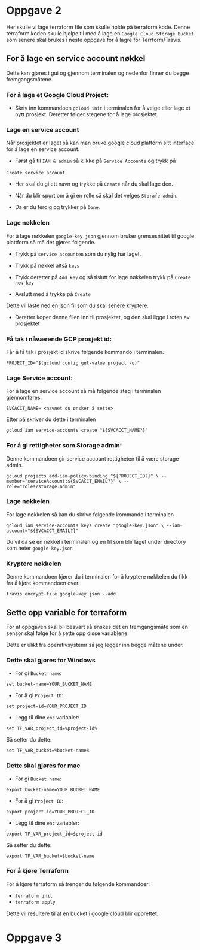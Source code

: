 # Oppgave 2

Her skulle vi lage terraform file som skulle holde på 
terraform kode. Denne terraform koden skulle hjelpe til
med å lage en `Google Cloud Storage Bucket` som senere skal brukes i neste
oppgave for å lagre for Terrform/Travis.

## For å lage en service account nøkkel

Dette kan gjøres i gui og gjennom terminalen og nedenfor finner du begge
fremgangsmåtene.


### For å lage et Google Cloud Project:

- Skriv inn kommandoen `gcloud init` i terminalen for å
velge eller lage et nytt prosjekt. Deretter følger stegene for å lage prosjektet.
  

### Lage en service account

Når prosjektet er laget så kan man bruke google cloud platform sitt interface
for å lage en service account.

- Først gå til `IAM & admin` så klikke på `Service Accounts` og trykk på 

`Create service account`. 

- Her skal du gi ett navn og trykke på `Create` når du skal lage den.

- Når du blir spurt om å gi en rolle så skal det velges `Storafe admin`.

- Da er du ferdig og trykker på `Done`.

### Lage nøkkelen

For å lage nøkkelen `google-key.json` gjennom bruker grensesnittet til google plattform så må det gjøres
følgende.

- Trykk på `service accounten` som du nylig har laget.

- Trykk på nøkkel altså `keys` 

- Trykk deretter på `Add key` og så tislutt for lage nøkkelen trykk på `Create new key`

- Avslutt med å trykke på `Create`


Dette vil laste ned en json fil som du skal senere kryptere.


- Deretter koper denne filen inn til prosjektet, og den skal ligge i roten av prosjektet


### Få tak i nåværende GCP prosjekt id:

Får å få tak i prosjekt id skrive følgende kommando i terminalen.

`PROJECT_ID="$(gcloud config get-value project -q)"`

### Lage Service account:

For å lage en service account så må følgende steg i terminalen gjennomføres.

`SVCACCT_NAME= <navnet du ønsker å sette>`

Etter på skriver du dette i terminalen

`gcloud iam service-accounts create "${SVCACCT_NAME?}"`

### For å gi rettigheter som Storage admin:

Denne kommandoen gir service account rettigheten til å være storage admin.

`gcloud projects add-iam-policy-binding "${PROJECT_ID?}" \
--member="serviceAccount:${SVCACCT_EMAIL?}" \
--role="roles/storage.admin"`

### Lage nøkkelen

For lage nøkkelen så kan du skrive følgende kommando i terminalen

`gcloud iam service-accounts keys create "google-key.json" \
--iam-account="${SVCACCT_EMAIL?}"`

Du vil da se en nøkkel i terminalen og en fil som blir laget under 
directory som heter `google-key.json`

### Kryptere nøkkelen 

Denne kommandoen kjører du i terminalen for å kryptere nøkkelen du fikk fra 
å kjøre kommandoen over.

`travis encrypt-file google-key.json --add`

## Sette opp variable for terraform

For at oppgaven skal bli besvart så ønskes det en fremgangsmåte som en sensor 
skal følge for å sette opp disse variablene.

Dette er ulikt fra operativsystemr så jeg legger inn begge måtene under.

### Dette skal gjøres for Windows

- For gi `Bucket name`:

`set bucket-name=YOUR_BUCKET_NAME`


- For å gi `Project ID`:

`set project-id=YOUR_PROJECT_ID`


- Legg til dine `enc` variabler:

`set TF_VAR_project_id=%project-id%`


Så setter du dette:

`set TF_VAR_bucket=%bucket-name%`


### Dette skal gjøres for mac

- For gi `Bucket name`:

`export bucket-name=YOUR_BUCKET_NAME`


- For å gi `Project ID`:

`export project-id=YOUR_PROJECT_ID`


- Legg til dine `enc` variabler:

`export TF_VAR_project_id=$project-id`


Så setter du dette:

`export TF_VAR_bucket=$bucket-name`


### For å kjøre Terraform

For å kjøre terraform så trenger du følgende kommandoer:

- `terraform init`
- `terraform apply`

Dette vil resultere til at en bucket i google cloud blir opprettet.


# Oppgave 3



